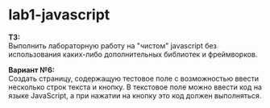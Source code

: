 # lab1-javascript


**ТЗ:**  
Выполнить лабораторную работу на "чистом" javascript без использования каких-либо дополнительных библиотек и фреймворков.

**Вариант №6:**  
Создать страницу, содержащую тестовое поле с возможностью ввести несколько строк текста и кнопку. В текстовое поле можно ввести код на языке JavaScript, а при нажатии на кнопку это код должен выполняться.
